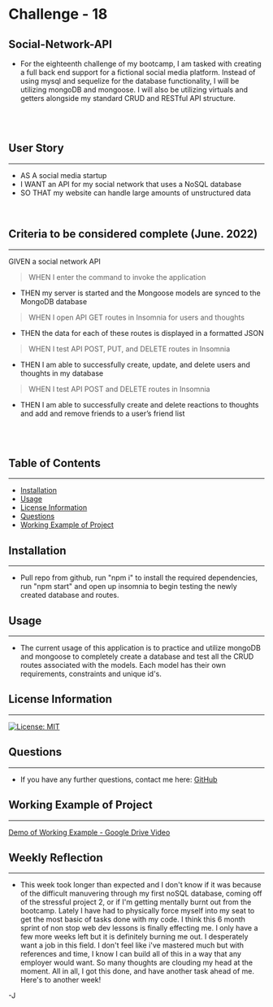 # Challenge - 18
## Social-Network-API

- For the eighteenth challenge of my bootcamp, I am tasked with creating a full back end support for a fictional social media platform. Instead of using mysql and sequelize for the database functionality, I will be utilizing mongoDB and mongoose. I will also be utilizing virtuals and getters alongside my standard CRUD and RESTful API structure.

<br>
<br>

## User Story
---
- AS A social media startup
- I WANT an API for my social network that uses a NoSQL database
- SO THAT my website can handle large amounts of unstructured data

<br>

## Criteria to be considered complete (June. 2022)
---

GIVEN a social network API
> WHEN I enter the command to invoke the application
- THEN my server is started and the Mongoose models are synced to the MongoDB database
> WHEN I open API GET routes in Insomnia for users and thoughts
- THEN the data for each of these routes is displayed in a formatted JSON
> WHEN I test API POST, PUT, and DELETE routes in Insomnia
- THEN I am able to successfully create, update, and delete users and thoughts in my database
> WHEN I test API POST and DELETE routes in Insomnia
- THEN I am able to successfully create and delete reactions to thoughts and add and remove friends to a user’s friend list

<br>
<br>

## Table of Contents
---
- [Installation](#installation)
- [Usage](#usage)
- [License Information](#license-information)
- [Questions](#questions)
- [Working Example of Project](#working-example-of-project)

## Installation
---
- Pull repo from github, run "npm i" to install the required dependencies, run "npm start" and open up insomnia to begin testing the newly created database and routes.

## Usage
---
- The current usage of this application is to practice and utilize mongoDB and mongoose to completely create a database and test all the CRUD routes associated with the models. Each model has their own requirements, constraints and unique id's. 

## License Information
---
[![License: MIT](https://img.shields.io/badge/License-MIT-blue.svg)](https://opensource.org/licenses/MIT)
<br/>

## Questions
---
- If you have any further questions, contact me here: [GitHub](https://github.com/jared-ruiz)

## Working Example of Project
---
[Demo of Working Example - Google Drive Video](https://drive.google.com/file/d/17RsTx6zdq0Ue8Af3CUH3zgNaQ1D8efVV/view?usp=sharing)

## Weekly Reflection
---

- This week took longer than expected and I don't know if it was because of the difficult manuvering through my first noSQL database, coming off of the stressful project 2, or if I'm getting mentally burnt out from the bootcamp. Lately I have had to physically force myself into my seat to get the most basic of tasks done with my code. I think this 6 month sprint of non stop web dev lessons is finally effecting me. I only have a few more weeks left but it is definitely burning me out. I desperately want a job in this field. I don't feel like i've mastered much but with references and time, I know I can build all of this in a way that any employer would want. So many thoughts are clouding my head at the moment. All in all, I got this done, and have another task ahead of me. Here's to another week!

-J